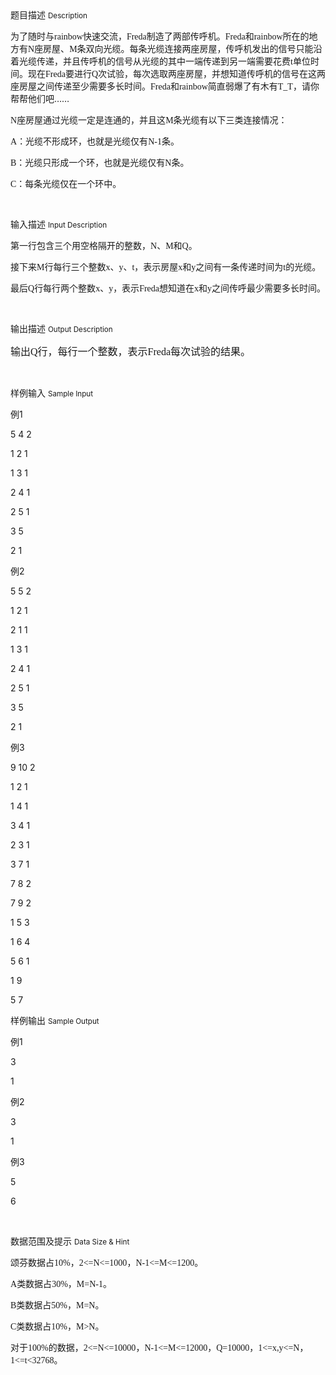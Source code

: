 <div class="panel panel-default">
<div class="area-title">
<span>
题目描述
<small>Description</small>
</span></div>
<div class="panel-body">

<p><span style="">为了随时与</span><span style="font-family: Times New Roman,Times New Roman;"><span style="font-family: Times New Roman,Times New Roman;">rainbow</span></span><span style="">快速交流，</span><span style="font-family: Times New Roman,Times New Roman;"><span style="font-family: Times New Roman,Times New Roman;">Freda</span></span><span style="">制造了两部传呼机。</span><span style="font-family: Times New Roman,Times New Roman;"><span style="font-family: Times New Roman,Times New Roman;">Freda</span></span><span style="">和</span><span style="font-family: Times New Roman,Times New Roman;"><span style="font-family: Times New Roman,Times New Roman;">rainbow</span></span><span style="">所在的地方有</span><span style="font-family: Times New Roman,Times New Roman;"><span style="font-family: Times New Roman,Times New Roman;">N</span></span><span style="">座房屋、</span><span style="font-family: Times New Roman,Times New Roman;"><span style="font-family: Times New Roman,Times New Roman;">M</span></span><span style="">条双向光缆。每条光缆连接两座房屋，传呼机发出的信号只能沿着光缆传递，并且传呼机的信号从光缆的其中一端传递到另一端需要花费</span><span style="font-family: Times New Roman,Times New Roman;"><span style="font-family: Times New Roman,Times New Roman;">t</span></span><span style="">单位时间。现在</span><span style="font-family: Times New Roman,Times New Roman;"><span style="font-family: Times New Roman,Times New Roman;">Freda</span></span><span style="">要进行</span><span style="font-family: Times New Roman,Times New Roman;"><span style="font-family: Times New Roman,Times New Roman;">Q</span></span><span style="">次试验，每次选取两座房屋，并想知道传呼机的信号在这两座房屋之间传递至少需要多长时间。</span><span style="font-family: Times New Roman,Times New Roman;"><span style="font-family: Times New Roman,Times New Roman;">Freda</span></span><span style="">和</span><span style="font-family: Times New Roman,Times New Roman;"><span style="font-family: Times New Roman,Times New Roman;">rainbow</span></span><span style="">简直弱爆了有木有</span><span style="font-family: Times New Roman,Times New Roman;"><span style="font-family: Times New Roman,Times New Roman;">T_T</span></span><span style="">，请你帮帮他们吧……</span></p><p><span style=""></span><span style="font-family: Times New Roman,Times New Roman;"><span style="font-family: Times New Roman,Times New Roman;"></span></span></p><p><span style="font-family: Times New Roman,Times New Roman;"><span style="font-family: Times New Roman,Times New Roman;">N</span></span><span style="">座房屋通过光缆一定是连通的，并且这</span><span style="font-family: Times New Roman,Times New Roman;"><span style="font-family: Times New Roman,Times New Roman;">M</span></span><span style="">条光缆有以下三类连接情况：</span></p><p><span style=""></span><span style="font-family: Times New Roman,Times New Roman;"><span style="font-family: Times New Roman,Times New Roman;"></span></span></p><p><span style="font-family: Times New Roman,Times New Roman;"><span style="font-family: Times New Roman,Times New Roman;">A</span></span><span style="">：光缆不形成环，也就是光缆仅有</span><span style="font-family: Times New Roman,Times New Roman;"><span style="font-family: Times New Roman,Times New Roman;">N-1</span></span><span style="">条。</span></p><p><span style=""></span><span style="font-family: Times New Roman,Times New Roman;"><span style="font-family: Times New Roman,Times New Roman;"></span></span></p><p><span style="font-family: Times New Roman,Times New Roman;"><span style="font-family: Times New Roman,Times New Roman;">B</span></span><span style="">：光缆只形成一个环，也就是光缆仅有</span><span style="font-family: Times New Roman,Times New Roman;"><span style="font-family: Times New Roman,Times New Roman;">N</span></span><span style="">条。</span></p><p><span style=""></span><span style="font-family: Times New Roman,Times New Roman;"><span style="font-family: Times New Roman,Times New Roman;"></span></span></p><p><span style="font-family: Times New Roman,Times New Roman;"><span style="font-family: Times New Roman,Times New Roman;">C</span></span><span style="">：每条光缆仅在一个环中。</span></p><p><br></p>

</div>
</div>

<div class="panel panel-default">
<div class="area-title">
<span>
输入描述
<small>Input Description</small>
</span></div>
<div class="panel-body">
<p><span style="">第一行包含三个用空格隔开的整数，</span><span style="font-family: Times New Roman,Times New Roman;"><span style="font-family: Times New Roman,Times New Roman;">N</span></span><span style="">、</span><span style="font-family: Times New Roman,Times New Roman;"><span style="font-family: Times New Roman,Times New Roman;">M</span></span><span style="">和</span><span style="font-family: Times New Roman,Times New Roman;"><span style="font-family: Times New Roman,Times New Roman;">Q</span></span><span style="">。</span></p><p><span style=""></span></p><p><span style="">接下来</span><span style="font-family: Times New Roman,Times New Roman;"><span style="font-family: Times New Roman,Times New Roman;">M</span></span><span style="">行每行三个整数</span><span style="font-family: Times New Roman,Times New Roman;"><span style="font-family: Times New Roman,Times New Roman;">x</span></span><span style="">、</span><span style="font-family: Times New Roman,Times New Roman;"><span style="font-family: Times New Roman,Times New Roman;">y</span></span><span style="">、</span><span style="font-family: Times New Roman,Times New Roman;"><span style="font-family: Times New Roman,Times New Roman;">t</span></span><span style="">，表示房屋</span><span style="font-family: Times New Roman,Times New Roman;"><span style="font-family: Times New Roman,Times New Roman;">x</span></span><span style="">和</span><span style="font-family: Times New Roman,Times New Roman;"><span style="font-family: Times New Roman,Times New Roman;">y</span></span><span style="">之间有一条传递时间为</span><span style="font-family: Times New Roman,Times New Roman;"><span style="font-family: Times New Roman,Times New Roman;">t</span></span><span style="">的光缆。</span></p><p><span style=""></span></p><p><span style="">最后</span><span style="font-family: Times New Roman,Times New Roman;"><span style="font-family: Times New Roman,Times New Roman;">Q</span></span><span style="">行每行两个整数</span><span style="font-family: Times New Roman,Times New Roman;"><span style="font-family: Times New Roman,Times New Roman;">x</span></span><span style="">、</span><span style="font-family: Times New Roman,Times New Roman;"><span style="font-family: Times New Roman,Times New Roman;">y</span></span><span style="">，表示</span><span style="font-family: Times New Roman,Times New Roman;"><span style="font-family: Times New Roman,Times New Roman;">Freda</span></span><span style="">想知道在</span><span style="font-family: Times New Roman,Times New Roman;"><span style="font-family: Times New Roman,Times New Roman;">x</span></span><span style="">和</span><span style="font-family: Times New Roman,Times New Roman;"><span style="font-family: Times New Roman,Times New Roman;">y</span></span><span style="">之间传呼最少需要多长时间。</span></p><p><br></p>

</div>
</div>
<div  class="panel panel-default">
<div class="area-title">
<span>
输出描述
<small>Output Description</small>
</span></div>
<div class="panel-body">

<p><span style="font-size:16px">输出</span><span style="font-family:Times New Roman,Times New Roman;font-size:16px"><span style="font-family:Times New Roman,Times New Roman;font-size:16px">Q</span></span><span style="font-size:16px">行，每行一个整数，表示</span><span style="font-family:Times New Roman,Times New Roman;font-size:16px"><span style="font-family:Times New Roman,Times New Roman;font-size:16px">Freda</span></span><span style="font-size:16px">每次试验的结果。</span></p><p><br/></p>

</div>
</div>


<div class="panel panel-default">
<div class="area-title">
<span>
样例输入
<small>Sample Input</small>
</span></div>
<div class="panel-body">
<p><span style=""></span></p><p>例1</p><p>5 4 2</p><p>1 2 1</p><p>1 3 1</p><p>2 4 1</p><p>2 5 1</p><p>3 5</p><p>2 1</p><p>例2</p><p><span style=""></span></p><p>5 5 2</p><p></p><p><span style="">1 2 1</span></p><p><span style="font-family: Colonna MT,Colonna;"><span style="font-family: Colonna MT,Colonna;"></span></span><span style=""></span></p><p>2 1 1</p><p>1 3 1</p><p>2 4 1</p><p>2 5 1</p><p>3 5</p><p>2 1</p><p>例3</p><p></p><p><span style=""></span></p><p>9 10 2</p><p>1 2 1</p><p>1 4 1</p><p>3 4 1</p><p>2 3 1</p><p>3 7 1</p><p>7 8 2</p><p>7 9 2</p><p>1 5 3</p><p>1 6 4</p><p>5 6 1</p><p>1 9</p><p>5 7</p><p></p><p></p>

</div>
</div>

<div class="panel panel-default">
<div class="area-title">
<span>
样例输出
<small>Sample Output</small>
</span></div>
<div class="panel-body">
<p>例1<span style=""></span></p><p>3</p><p>1</p><p>例2</p><span style=""><p>3</p><p></p><p>1</p><p></p></span><p>例3</p><p><span style=""></span></p><p>5</p><p>6</p><p></p><span style=""><span style=""><p><br></p></span></span><p></p>

</div>
</div>

<div class="panel panel-default">
<div class="area-title">
<span>
数据范围及提示
<small>Data Size & Hint</small>
</span></div>
<div class="panel-body">
<p><span style="">颂芬数据占</span><span style="font-family: Times New Roman,Times New Roman;"><span style="font-family: Times New Roman,Times New Roman;">10%</span></span><span style="">，</span><span style="font-family: Times New Roman,Times New Roman;"><span style="font-family: Times New Roman,Times New Roman;">2&lt;=N&lt;=1000</span></span><span style="">，</span><span style="font-family: Times New Roman,Times New Roman;"><span style="font-family: Times New Roman,Times New Roman;">N-1&lt;=M&lt;=1200</span></span><span style="">。</span></p><p><span style=""></span><span style="font-family: Times New Roman,Times New Roman;"><span style="font-family: Times New Roman,Times New Roman;"></span></span></p><p><span style="font-family: Times New Roman,Times New Roman;"><span style="font-family: Times New Roman,Times New Roman;">A</span></span><span style="">类数据占</span><span style="font-family: Times New Roman,Times New Roman;"><span style="font-family: Times New Roman,Times New Roman;">30%</span></span><span style="">，</span><span style="font-family: Times New Roman,Times New Roman;"><span style="font-family: Times New Roman,Times New Roman;">M=N-1</span></span><span style="">。</span></p><p><span style=""></span><span style="font-family: Times New Roman,Times New Roman;"><span style="font-family: Times New Roman,Times New Roman;"></span></span></p><p><span style="font-family: Times New Roman,Times New Roman;"><span style="font-family: Times New Roman,Times New Roman;">B</span></span><span style="">类数据占</span><span style="font-family: Times New Roman,Times New Roman;"><span style="font-family: Times New Roman,Times New Roman;">50%</span></span><span style="">，</span><span style="font-family: Times New Roman,Times New Roman;"><span style="font-family: Times New Roman,Times New Roman;">M=N</span></span><span style="">。</span></p><p><span style=""></span><span style="font-family: Times New Roman,Times New Roman;"><span style="font-family: Times New Roman,Times New Roman;"></span></span></p><p><span style="font-family: Times New Roman,Times New Roman;"><span style="font-family: Times New Roman,Times New Roman;">C</span></span><span style="">类数据占</span><span style="font-family: Times New Roman,Times New Roman;"><span style="font-family: Times New Roman,Times New Roman;">10%</span></span><span style="">，</span><span style="font-family: Times New Roman,Times New Roman;"><span style="font-family: Times New Roman,Times New Roman;">M&gt;N</span></span><span style="">。</span></p><p><span style=""></span></p><p><span style="">对于</span><span style="font-family: Times New Roman,Times New Roman;"><span style="font-family: Times New Roman,Times New Roman;">100%</span></span><span style="">的数据，</span><span style="font-family: Times New Roman,Times New Roman;"><span style="font-family: Times New Roman,Times New Roman;">2&lt;=N&lt;=10000</span></span><span style="">，</span><span style="font-family: Times New Roman,Times New Roman;"><span style="font-family: Times New Roman,Times New Roman;">N-1&lt;=M&lt;=12000</span></span><span style="">，</span><span style="font-family: Times New Roman,Times New Roman;"><span style="font-family: Times New Roman,Times New Roman;">Q=10000</span></span><span style="">，</span><span style="font-family: Times New Roman,Times New Roman;"><span style="font-family: Times New Roman,Times New Roman;">1&lt;=x,y&lt;=N</span></span><span style="">，</span><span style="font-family: Times New Roman,Times New Roman;"><span style="font-family: Times New Roman,Times New Roman;">1&lt;=t&lt;32768</span></span><span style="">。</span></p><p><br></p>
</div>
</div>